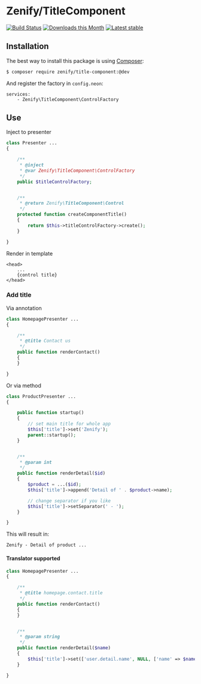 # Zenify/TitleComponent

[![Build Status](https://travis-ci.org/Zenify/TitleComponent.svg?branch=master)](https://travis-ci.org/Zenify/TitleComponent)
[![Downloads this Month](https://img.shields.io/packagist/dm/zenify/title-component.svg)](https://packagist.org/packages/zenify/title-component)
[![Latest stable](https://img.shields.io/packagist/v/zenify/title-component.svg)](https://packagist.org/packages/zenify/title-component)


## Installation

The best way to install this package is using [Composer](http://getcomposer.org/):

```sh
$ composer require zenify/title-component:@dev
```

And register the factory in `config.neon`:

```neon
services:
	- Zenify\TitleComponent\ControlFactory
```


## Use

Inject to presenter

```php
class Presenter ...
{

	/**
	 * @inject
	 * @var Zenify\TitleComponent\ControlFactory
	 */
	public $titleControlFactory;


	/**
	 * @return Zenify\TitleComponent\Control
	 */
	protected function createComponentTitle()
	{
		return $this->titleControlFactory->create();
	}

}
```

Render in template

```smarty
<head>
	...
	{control title}
</head>
```

### Add title

Via annotation

```php
class HomepagePresenter ...
{

	/**
	 * @title Contact us
	 */
	public function renderContact()
	{
	}

}
```

Or via method

```php
class ProductPresenter ...
{

	public function startup()
   	{
   	    // set main title for whole app
   		$this['title']->set('Zenify');
		parent::startup();
   	}


	/**
	 * @param int
	 */
	public function renderDetail($id)
	{
		$product = ...($id);
		$this['title']->append('Detail of ' . $product->name);

		// change separator if you like
		$this['title']->setSeparator(' - ');
	}

}
```

This will result in:

```
Zenify - Detail of product ...
```

#### Translator supported

```php
class HomepagePresenter ...
{

	/**
	 * @title homepage.contact.title
	 */
	public function renderContact()
	{
	}


	/**
	 * @param string
	 */
	public function renderDetail($name)
	{
		$this['title']->set(['user.detail.name', NULL, ['name' => $name]]);
	}

}
```
